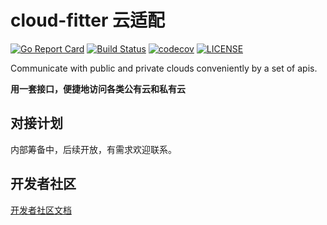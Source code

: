 # cloud-fitter 云适配

[![Go Report Card](https://goreportcard.com/badge/github.com/cloud-fitter/cloud-fitter?style=flat-square)](https://goreportcard.com/report/github.com/cloud-fitter/cloud-fitter)
[![Build Status](https://travis-ci.com/cloud-fitter/cloud-fitter.svg?branch=master)](https://travis-ci.com/cloud-fitter/cloud-fitter)
[![codecov](https://codecov.io/gh/cloud-fitter/cloud-fitter/branch/master/graph/badge.svg?token=OJJG8KF8A3)](https://codecov.io/gh/cloud-fitter/cloud-fitter)
[![LICENSE](https://img.shields.io/github/license/cloud-fitter/cloud-fitter.svg?style=flat-square)](https://github.com/cloud-fitter/cloud-fitter/blob/master/LICENSE)

Communicate with public and private clouds conveniently by a set of apis.

**用一套接口，便捷地访问各类公有云和私有云**

## 对接计划

内部筹备中，后续开放，有需求欢迎联系。

## 开发者社区

[开发者社区文档](doc/develop.md)
